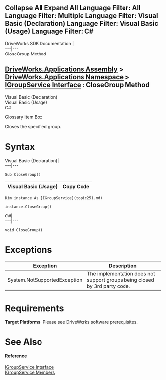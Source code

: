Collapse All Expand All Language Filter: All  Language Filter: Multiple  Language Filter: Visual Basic (Declaration) Language Filter: Visual Basic (Usage) Language Filter: C#  
---  
DriveWorks SDK Documentation  |   
---|---  
CloseGroup Method   
  
[DriveWorks.Applications Assembly](topic13.md) > [DriveWorks.Applications Namespace](topic16.md) > [IGroupService Interface](topic251.md) : CloseGroup Method  
---  
  
Visual Basic (Declaration)    
Visual Basic (Usage)    
C# 

Glossary Item Box

Closes the specified group. 

# Syntax

Visual Basic (Declaration)|   
---|---  
      
    
    Sub CloseGroup()   
  
Visual Basic (Usage)| Copy Code  
---|---  
      
    
    Dim instance As [IGroupService](topic251.md)
     
    instance.CloseGroup()  
  
C#|   
---|---  
      
    
    void CloseGroup()  
  
# Exceptions

Exception| Description  
---|---  
System.NotSupportedException| The implementation does not support groups being closed by 3rd party code.  
  
# Requirements

**Target Platforms:** Please see DriveWorks software prerequisites.

# See Also

#### Reference

[IGroupService Interface](topic251.md)   
[IGroupService Members](topic252.md)


